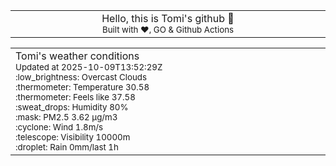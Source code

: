 
<div align="center">
<table>
<tbody>
<td align="center">
<img width="2000" height="0"><br>
Hello, this is Tomi's github 👋<br>
<sup>Built with ❤️, GO & Github Actions</sup><br>
<img width="2000" height="0">
</td>
</tbody>
</table>
</div>
<table>
<tbody>
<td align="left">
<img width="2000" height="0"><br>
Tomi's weather conditions<br>
<sup>Updated at 2025-10-09T13:52:29Z</sup><br>
<sup>:low_brightness: Overcast Clouds</sup><br>
<sup>:thermometer: Temperature 30.58 </sup><br>
<sup>:thermometer: Feels like 37.58</sup><br>
<sup>:sweat_drops: Humidity 80%</sup><br>
<sup>:mask: PM2.5 3.62 μg/m3</sup><br>
<sup>:cyclone: Wind 1.8m/s </sup><br>
<sup>:telescope: Visibility 10000m </sup><br>
<sup>:droplet: Rain 0mm/last 1h </sup><br>
<img width="2000" height="0">
</td>
<td align="left">
<img width="2000" height="0"><br>
<br>
<img width="2000" height="0">
</td>
</tbody>
</table>
</div>
    